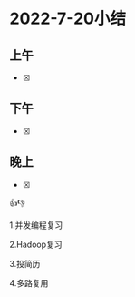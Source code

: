 # 2022-7-20小结

## 上午

- [x] 

## 下午

- [x] 

## 晚上

- [x] 





👍👎





1.并发编程复习

2.Hadoop复习

3.投简历



4.多路复用